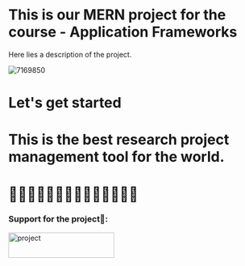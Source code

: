 # This is our MERN project for the course - Application Frameworks

Here lies a description of the project.

![7169850](https://user-images.githubusercontent.com/89182652/165149196-897064ce-9b61-455e-86ba-676ea590a980.png)

# Let's get started

# This is the best research project management tool for the world.

# 💪💪💪💪💪💪💪💪💪💪💪💪💪💪

<h3 align="left">Support for the project🙂:</h3>
<p><a href="https://www.buymeacoffee.com/ramith"> <img align="left" src="https://cdn.buymeacoffee.com/buttons/v2/default-yellow.png" height="50" width="210" alt="project" /></a></p><br><br>